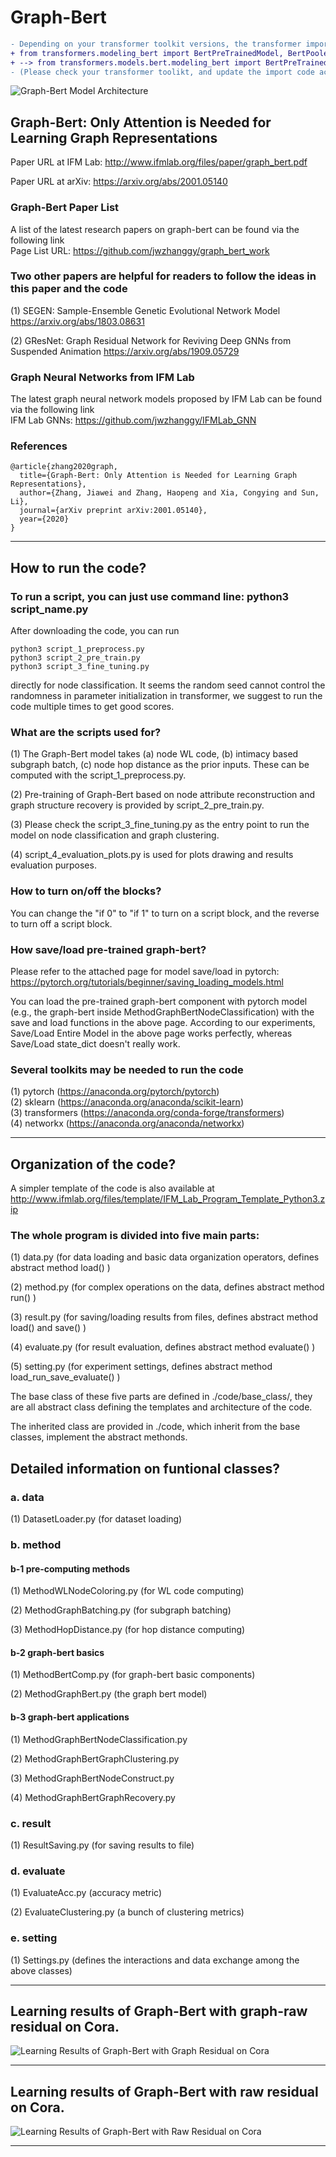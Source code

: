 # Graph-Bert

```diff
- Depending on your transformer toolkit versions, the transformer import code may need to be adjusted, like as follows:
+ from transformers.modeling_bert import BertPreTrainedModel, BertPooler
+ --> from transformers.models.bert.modeling_bert import BertPreTrainedModel, BertPooler
- (Please check your transformer toolikt, and update the import code accordingly.)
```


![Graph-Bert Model Architecture](./result/screenshot/model.png)

## Graph-Bert: Only Attention is Needed for Learning Graph Representations 

Paper URL at IFM Lab: http://www.ifmlab.org/files/paper/graph_bert.pdf

Paper URL at arXiv: https://arxiv.org/abs/2001.05140

### Graph-Bert Paper List

A list of the latest research papers on graph-bert can be found via the following link<br>
Page List URL: https://github.com/jwzhanggy/graph_bert_work

### Two other papers are helpful for readers to follow the ideas in this paper and the code

(1) SEGEN: Sample-Ensemble Genetic Evolutional Network Model https://arxiv.org/abs/1803.08631

(2) GResNet: Graph Residual Network for Reviving Deep GNNs from Suspended Animation https://arxiv.org/abs/1909.05729

### Graph Neural Networks from IFM Lab

The latest graph neural network models proposed by IFM Lab can be found via the following link<br>
IFM Lab GNNs: https://github.com/jwzhanggy/IFMLab_GNN

### References

```
@article{zhang2020graph,
  title={Graph-Bert: Only Attention is Needed for Learning Graph Representations},
  author={Zhang, Jiawei and Zhang, Haopeng and Xia, Congying and Sun, Li},
  journal={arXiv preprint arXiv:2001.05140},
  year={2020}
}
```

************************************************************************************************

## How to run the code?

### To run a script, you can just use command line: python3 script_name.py

After downloading the code, you can run
```
python3 script_1_preprocess.py
python3 script_2_pre_train.py
python3 script_3_fine_tuning.py
```
directly for node classification. It seems the random seed cannot control the randomness in parameter initialization in transformer, we suggest to run the code multiple times to get good scores.

### What are the scripts used for?

(1) The Graph-Bert model takes (a) node WL code, (b) intimacy based subgraph batch, (c) node hop distance as the prior inputs. These can be computed with the script_1_preprocess.py.

(2) Pre-training of Graph-Bert based on node attribute reconstruction and graph structure recovery is provided by script_2_pre_train.py.

(3) Please check the script_3_fine_tuning.py as the entry point to run the model on node classification and graph clustering. 

(4) script_4_evaluation_plots.py is used for plots drawing and results evaluation purposes.

### How to turn on/off the blocks?

You can change the "if 0" to "if 1" to turn on a script block, and the reverse to turn off a script block.

### How save/load pre-trained graph-bert?

Please refer to the attached page for model save/load in pytorch:<br>
https://pytorch.org/tutorials/beginner/saving_loading_models.html

You can load the pre-trained graph-bert component with pytorch model (e.g., the graph-bert inside MethodGraphBertNodeClassification) with the save and load functions in the above page. According to our experiments, Save/Load Entire Model in the above page works perfectly, whereas Save/Load state_dict doesn't really work.

### Several toolkits may be needed to run the code
(1) pytorch (https://anaconda.org/pytorch/pytorch) <br>
(2) sklearn (https://anaconda.org/anaconda/scikit-learn) <br>
(3) transformers (https://anaconda.org/conda-forge/transformers) <br>
(4) networkx (https://anaconda.org/anaconda/networkx) <br>


************************************************************************************************

## Organization of the code?

A simpler template of the code is also available at http://www.ifmlab.org/files/template/IFM_Lab_Program_Template_Python3.zip

### The whole program is divided into five main parts:

(1) data.py (for data loading and basic data organization operators, defines abstract method load() )

(2) method.py (for complex operations on the data, defines abstract method run() )

(3) result.py (for saving/loading results from files, defines abstract method load() and save() )

(4) evaluate.py (for result evaluation, defines abstract method evaluate() )

(5) setting.py (for experiment settings, defines abstract method load_run_save_evaluate() )

The base class of these five parts are defined in ./code/base_class/, they are all abstract class defining the templates and architecture of the code.

The inherited class are provided in ./code, which inherit from the base classes, implement the abstract methonds.

## Detailed information on funtional classes?

### a. data

(1) DatasetLoader.py (for dataset loading)


### b. method

#### b-1 pre-computing methods

(1) MethodWLNodeColoring.py (for WL code computing)

(2) MethodGraphBatching.py (for subgraph batching)

(3) MethodHopDistance.py (for hop distance computing)

#### b-2 graph-bert basics

(1) MethodBertComp.py (for graph-bert basic components)

(2) MethodGraphBert.py (the graph bert model)

#### b-3 graph-bert applications

(1) MethodGraphBertNodeClassification.py 

(2) MethodGraphBertGraphClustering.py

(3) MethodGraphBertNodeConstruct.py

(4) MethodGraphBertGraphRecovery.py


### c. result

(1) ResultSaving.py (for saving results to file)


### d. evaluate

(1) EvaluateAcc.py (accuracy metric)

(2) EvaluateClustering.py (a bunch of clustering metrics)


### e. setting

(1) Settings.py (defines the interactions and data exchange among the above classes)

************************************************************************************************

## Learning results of Graph-Bert with graph-raw residual on Cora.

![Learning Results of Graph-Bert with Graph Residual on Cora](./result/screenshot/cora_graph_residual_k_7.png)


************************************************************************************************

## Learning results of Graph-Bert with raw residual on Cora.

![Learning Results of Graph-Bert with Raw Residual on Cora](./result/screenshot/cora_raw_residual_k_7.png)

************************************************************************************************
